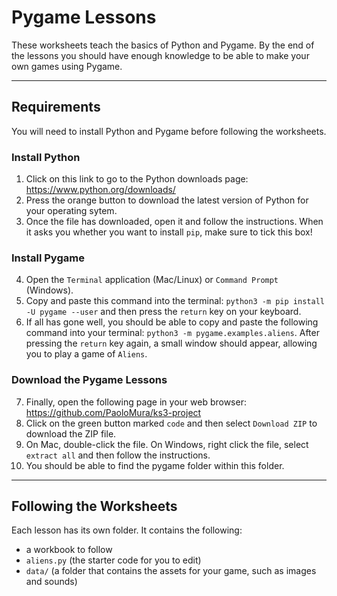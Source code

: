 # Pygame Lessons

These worksheets teach the basics of Python and Pygame.
By the end of the lessons you should have enough knowledge to be able to make your own games using Pygame.


---

## Requirements

You will need to install Python and Pygame before following the worksheets.

### Install Python
1. Click on this link to go to the Python downloads page: https://www.python.org/downloads/
2. Press the orange button to download the latest version of Python for your operating sytem.
3. Once the file has downloaded, open it and follow the instructions. When it asks you whether you want to install `pip`, make sure to tick this box!

### Install Pygame
4. Open the `Terminal` application (Mac/Linux) or `Command Prompt` (Windows).
5. Copy and paste this command into the terminal: `python3 -m pip install -U pygame --user` and then press the `return` key on your keyboard.
6. If all has gone well, you should be able to copy and paste the following command into your terminal: `python3 -m pygame.examples.aliens`. After pressing the `return` key again, a small window should appear, allowing you to play a game of `Aliens`.

### Download the Pygame Lessons
7. Finally, open the following page in your web browser: https://github.com/PaoloMura/ks3-project
8. Click on the green button marked `code` and then select `Download ZIP` to download the ZIP file.
9. On Mac, double-click the file. On Windows, right click the file, select `extract all` and then follow the instructions.
10. You should be able to find the pygame folder within this folder.


---

## Following the Worksheets

Each lesson has its own folder. It contains the following:

* a workbook to follow
* `aliens.py` (the starter code for you to edit)
* `data/` (a folder that contains the assets for your game, such as images and sounds)
